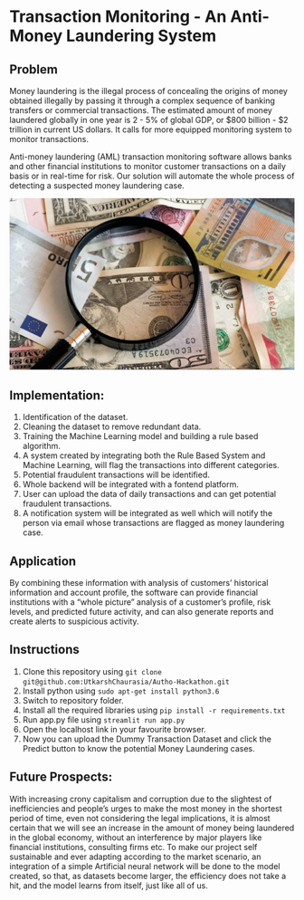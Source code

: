 # Transaction Monitoring - An Anti-Money Laundering System

## Problem

Money laundering is the illegal process of concealing the origins of money obtained illegally by passing it through a complex sequence of banking transfers or commercial transactions. The estimated amount of money laundered globally in one year is 2 - 5% of global GDP, or $800 billion - $2 trillion in current US dollars. It calls for more equipped monitoring system to monitor transactions. 

Anti-money laundering (AML) transaction monitoring software allows banks and other financial institutions to monitor customer transactions on a daily basis or in real-time for risk. Our solution will automate the whole process of detecting a suspected money laundering case.

![](ML.png)

## Implementation:

1. Identification of the dataset.
2. Cleaning the dataset to remove redundant data.
3. Training the Machine Learning model and building a rule based algorithm.
4. A system created by integrating both the Rule Based System and Machine Learning, will flag the transactions into different categories.
5. Potential fraudulent transactions will be identified.
6. Whole backend will be integrated with a fontend platform.
7. User can upload the data of daily transactions and can get potential fraudulent transactions.
8. A notification system will be integrated as well which will notify the person via email whose transactions are flagged as money laundering case.

## Application

By combining these information with analysis of customers’ historical information and account profile, the software can provide financial institutions with a “whole picture” analysis of a customer’s profile, risk levels, and predicted future activity, and can also generate reports and create alerts to suspicious activity.

## Instructions

1. Clone this repository using `git clone git@github.com:UtkarshChaurasia/Autho-Hackathon.git`
2. Install python using `sudo apt-get install python3.6`
3. Switch to repository folder. 
3. Install all the required libraries using `pip install -r requirements.txt`
4. Run app.py file using `streamlit run app.py`
5. Open the localhost link in your favourite browser.
6. Now you can upload the Dummy Transaction Dataset and click the Predict button to know the potential Money Laundering cases.

## Future Prospects:

With increasing crony capitalism and corruption due to the slightest of inefficiencies and people’s urges to make the most money in the shortest period of time, even not considering the legal implications, it is almost certain that we will see an increase in the amount of money being laundered in the global economy, without an interference by major players like financial institutions, consulting firms etc. To make our project self sustainable and ever adapting according to the market scenario, an integration of a simple Artificial neural network will be done to the model created, so that, as datasets become larger, the efficiency does not take a hit, and the model learns from itself, just like all of us.

